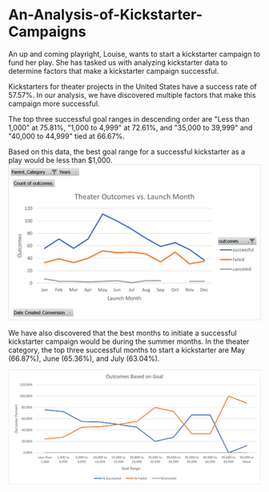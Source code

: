# An-Analysis-of-Kickstarter-Campaigns

An up and coming playright, Louise, wants to start a kickstarter campaign to fund her play. She has tasked us with analyzing kickstarter data to determine factors that make a kickstarter campaign successful. 

Kickstarters for theater projects in the United States have a success rate of 57.57%. In our analysis, we have discovered multiple factors that make this campaign more successful. 

The top three successful goal ranges in descending order are "Less than 1,000" at 75.81%, "1,000 to 4,999" at 72.61%, and "35,000 to 39,999" and "40,000 to 44,999" tied at 66.67%. 

Based on this data, the best goal range for a successful kickstarter as a play would be less than $1,000. 
![image](Resources/Theater_Outcomes_vs_Launch.png)

We have also discovered that the best months to initiate a successful kickstarter campaign would be during the summer months. In the theater category, the top three successful months to start a kickstarter are May (66.87%), June (65.36%), and July (63.04%). 

![image](Resources/Outcomes_vs_Goals.png)



